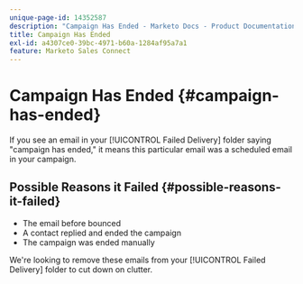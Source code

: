 ```yaml
---
unique-page-id: 14352587
description: "Campaign Has Ended - Marketo Docs - Product Documentation"
title: Campaign Has Ended
exl-id: a4307ce0-39bc-4971-b60a-1284af95a7a1
feature: Marketo Sales Connect
---
```

# Campaign Has Ended {#campaign-has-ended}

If you see an email in your [!UICONTROL Failed Delivery] folder saying "campaign has ended," it means this particular email was a scheduled email in your campaign.

## Possible Reasons it Failed {#possible-reasons-it-failed}

* The email before bounced
* A contact replied and ended the campaign
* The campaign was ended manually

We're looking to remove these emails from your [!UICONTROL Failed Delivery] folder to cut down on clutter.

